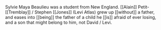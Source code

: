 Sylvie Maya Beaulieu was a student from New England. [[Alain]] Petit-[[Tremblay]] / Stephen [[Jones]] (Levi Atlas) grew up [[without]] a father, and eases into [[being]] the father of a child he [[is]] afraid of ever losing, and a son that might belong to him, not David / Levi.  